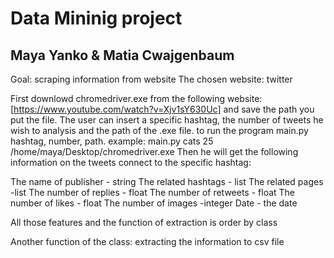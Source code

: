 # Data Mininig project
## Maya Yanko & Matia Cwajgenbaum

Goal: scraping information from website
The chosen website: twitter

First downlowd chromedriver.exe from the following website: [https://www.youtube.com/watch?v=Xjv1sY630Uc] and save the path you put the file.
The user can insert a specific hashtag, the number of tweets he wish to analysis and the path of the .exe file.
to run the program main.py hashtag, number, path. example: main.py cats 25 /home/maya/Desktop/chromedriver.exe
Then he will get the following information on the tweets connect to the specific hashtag:

The name of publisher - string
The related hashtags - list 
The related pages -list
The number of replies - float
The number of retweets - float
The number of likes - float
The number of images -integer
Date - the date

All those features and the function of extraction is order by class

Another function of the class: extracting the information to csv file
